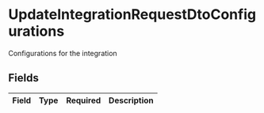 # UpdateIntegrationRequestDtoConfigurations

Configurations for the integration


## Fields

| Field       | Type        | Required    | Description |
| ----------- | ----------- | ----------- | ----------- |